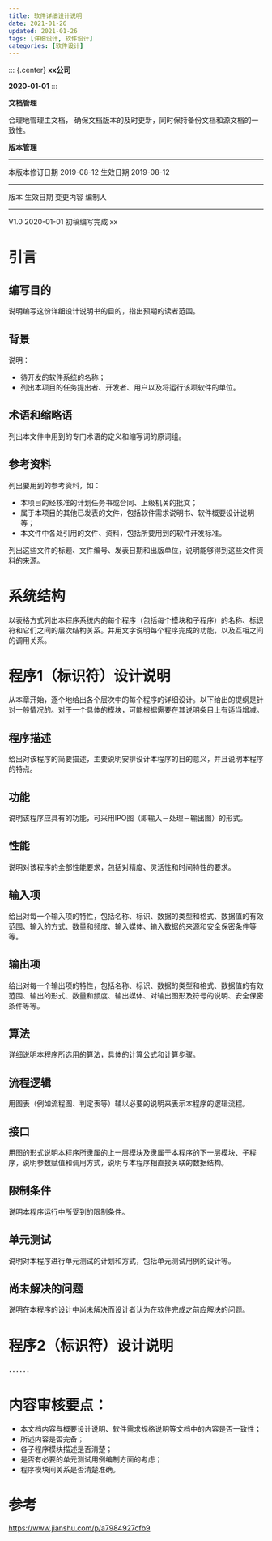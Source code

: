 ```yaml
---
title: 软件详细设计说明
date: 2021-01-26
updated: 2021-01-26
tags: [详细设计, 软件设计]
categories: [软件设计]
---
```


::: {.center}
**xx公司**

**2020-01-01**
:::

**文档管理**

合理地管理主文档，
确保文档版本的及时更新，同时保持备份文档和源文档的一致性。

**版本管理**

  ---------------- ------------ ---------- ------------
  本版本修订日期   2019-08-12   生效日期   2019-08-12
  ---------------- ------------ ---------- ------------

  版本   生效日期     变更内容       编制人
  ------ ------------ -------------- --------
  V1.0   2020-01-01   初稿编写完成   xx

# 引言

## 编写目的

说明编写这份详细设计说明书的目的，指出预期的读者范围。

## 背景

说明：

-   待开发的软件系统的名称；
-   列出本项目的任务提出者、开发者、用户以及将运行该项软件的单位。

## 术语和缩略语

列出本文件中用到的专门术语的定义和缩写词的原词组。

## 参考资料

列出要用到的参考资料，如：

-   本项目的经核准的计划任务书或合同、上级机关的批文；
-   属于本项目的其他已发表的文件，包括软件需求说明书、软件概要设计说明等；
-   本文件中各处引用的文件、资料，包括所要用到的软件开发标准。

列出这些文件的标题、文件编号、发表日期和出版单位，说明能够得到这些文件资料的来源。

# 系统结构

以表格方式列出本程序系统内的每个程序（包括每个模块和子程序）的名称、标识符和它们之间的层次结构关系。并用文字说明每个程序完成的功能，以及互相之间的调用关系。

# 程序1（标识符）设计说明

从本章开始，逐个地给出各个层次中的每个程序的详细设计。以下给出的提纲是针对一般情况的。对于一个具体的模块，可能根据需要在其说明条目上有适当增减。

## 程序描述

给出对该程序的简要描述，主要说明安排设计本程序的目的意义，并且说明本程序的特点。

## 功能

说明该程序应具有的功能，可采用IPO图（即输入－处理－输出图）的形式。

## 性能

说明对该程序的全部性能要求，包括对精度、灵活性和时间特性的要求。

## 输入项

给出对每一个输入项的特性，包括名称、标识、数据的类型和格式、数据值的有效范围、输入的方式、数量和频度、输入媒体、输入数据的来源和安全保密条件等等。

## 输出项

给出对每一个输出项的特性，包括名称、标识、数据的类型和格式、数据值的有效范围、输出的形式、数量和频度、输出媒体、对输出图形及符号的说明、安全保密条件等等。

## 算法

详细说明本程序所选用的算法，具体的计算公式和计算步骤。

## 流程逻辑

用图表（例如流程图、判定表等）辅以必要的说明来表示本程序的逻辑流程。

## 接口

用图的形式说明本程序所隶属的上一层模块及隶属于本程序的下一层模块、子程序，说明参数赋值和调用方式，说明与本程序相直接关联的数据结构。

## 限制条件

说明本程序运行中所受到的限制条件。

## 单元测试

说明对本程序进行单元测试的计划和方式，包括单元测试用例的设计等。

## 尚未解决的问题

说明在本程序的设计中尚未解决而设计者认为在软件完成之前应解决的问题。

# 程序2（标识符）设计说明

．．．．．．

# 内容审核要点：

-   本文档内容与概要设计说明、软件需求规格说明等文档中的内容是否一致性；
-   所述内容是否完备；
-   各子程序模块描述是否清楚；
-   是否有必要的单元测试用例编制方面的考虑；
-   程序模块间关系是否清楚准确。

# 参考

<https://www.jianshu.com/p/a7984927cfb9>
